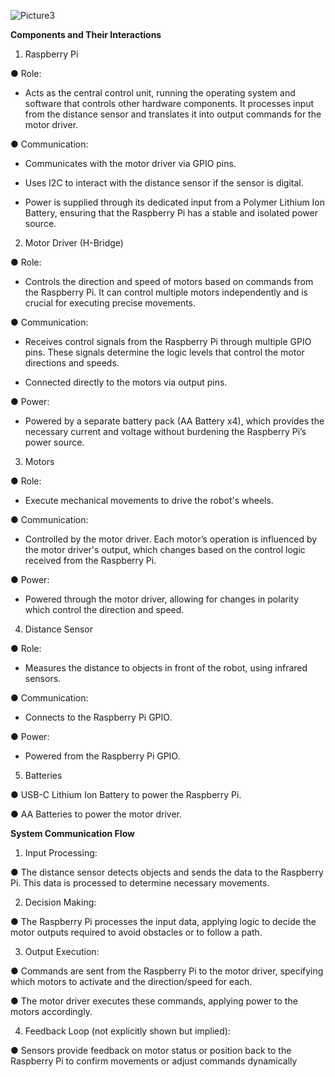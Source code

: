 
![Picture3](https://github.com/user-attachments/assets/625a25ed-87a6-4ad5-bbd3-7ebaea55a15d)

**Components and Their Interactions**

1. Raspberry Pi

●	Role:

  -	Acts as the central control unit, running the operating system and software that controls other hardware components. It processes input from the distance sensor and translates it into output commands for the motor driver. 

 ● Communication:

  -	Communicates with the motor driver via GPIO pins.
  
  -	Uses I2C to interact with the distance sensor if the sensor is digital.

  -	Power is supplied through its dedicated input from a Polymer Lithium Ion Battery, ensuring that the Raspberry Pi has a stable and isolated power source.


2. Motor Driver (H-Bridge)
 
 ● Role: 
  
  -	Controls the direction and speed of motors based on commands from the Raspberry Pi. It can control multiple motors independently and is crucial for executing precise movements.

●	Communication:
  
  -	Receives control signals from the Raspberry Pi through multiple GPIO pins. These signals determine the logic levels that control the motor directions and speeds.
  
  -	Connected directly to the motors via output pins.

 ● Power:
   
  -	Powered by a separate battery pack (AA Battery x4), which provides the necessary current and voltage without burdening the Raspberry Pi’s power source.


3. Motors

●	Role:
  
  - Execute mechanical movements to drive the robot's wheels.

●	Communication:
  
  - Controlled by the motor driver. Each motor’s operation is influenced by the motor driver's output, which changes based on the control logic received from the Raspberry Pi.

●	Power:
  
  - Powered through the motor driver, allowing for changes in polarity which control the direction and speed.


4. Distance Sensor

●	Role: 
  
  -	Measures the distance to objects in front of the robot, using infrared sensors.

●	Communication:
    
  -	Connects to the Raspberry Pi GPIO.

●	Power:
  
  - Powered from the Raspberry Pi GPIO.


5. Batteries

  ●	USB-C Lithium Ion Battery to power the Raspberry Pi.
  

  ●	AA Batteries to power the motor driver.

  

**System Communication Flow**

1.	Input Processing:

  ●	The distance sensor detects objects and sends the data to the Raspberry Pi. This data is processed to determine necessary movements.

2.	Decision Making:

  ●	The Raspberry Pi processes the input data, applying logic to decide the motor outputs required to avoid obstacles or to follow a path.

3.	Output Execution:

  ●	Commands are sent from the Raspberry Pi to the motor driver, specifying which motors to activate and the direction/speed for each.
  
  ●	The motor driver executes these commands, applying power to the motors accordingly.

4.	Feedback Loop (not explicitly shown but implied):

  ●	Sensors provide feedback on motor status or position back to the Raspberry Pi to confirm movements or adjust commands dynamically
